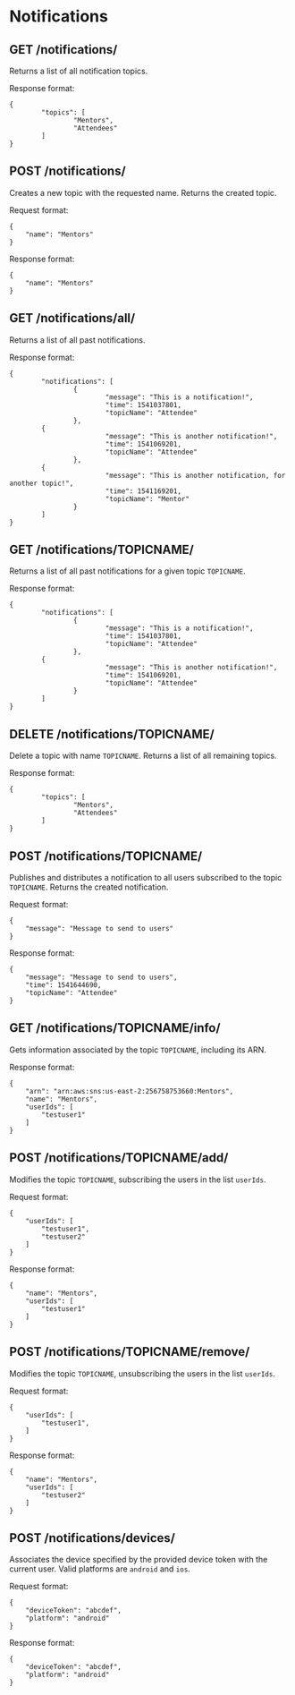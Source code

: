 # Notifications

## GET /notifications/

Returns a list of all notification topics.

Response format:

```
{
		"topics": [
				"Mentors",
				"Attendees"
		]
}
```

## POST /notifications/

Creates a new topic with the requested name. Returns the created topic.

Request format:

```
{
	"name": "Mentors"
}
```

Response format:

```
{
	"name": "Mentors"
}
```

## GET /notifications/all/

Returns a list of all past notifications.

Response format:

```
{
		"notifications": [
				{
						"message": "This is a notification!",
						"time": 1541037801,
						"topicName": "Attendee"
				},
		{
						"message": "This is another notification!",
						"time": 1541069201,
						"topicName": "Attendee"
				},
		{
						"message": "This is another notification, for another topic!",
						"time": 1541169201,
						"topicName": "Mentor"
				}
		]
}
```

## GET /notifications/TOPICNAME/

Returns a list of all past notifications for a given topic `TOPICNAME`.

Response format:

```
{
		"notifications": [
				{
						"message": "This is a notification!",
						"time": 1541037801,
						"topicName": "Attendee"
				},
		{
						"message": "This is another notification!",
						"time": 1541069201,
						"topicName": "Attendee"
				}
		]
}
```

## DELETE /notifications/TOPICNAME/

Delete a topic with name `TOPICNAME`. Returns a list of all remaining topics.

Response format:

```
{
		"topics": [
				"Mentors",
				"Attendees"
		]
}
```

## POST /notifications/TOPICNAME/

Publishes and distributes a notification to all users subscribed to the topic `TOPICNAME`. Returns the created notification.

Request format:

```
{
	"message": "Message to send to users"
}
```

Response format:

```
{
	"message": "Message to send to users",
	"time": 1541644690,
	"topicName": "Attendee"
}
```

## GET /notifications/TOPICNAME/info/

Gets information associated by the topic `TOPICNAME`, including its ARN.

Response format:

```
{
	"arn": "arn:aws:sns:us-east-2:256758753660:Mentors",
	"name": "Mentors",
	"userIds": [
		"testuser1"
	]
}
```

## POST /notifications/TOPICNAME/add/

Modifies the topic `TOPICNAME`, subscribing the users in the list `userIds`.

Request format:

```
{
	"userIds": [
		"testuser1",
		"testuser2"
	]
}
```

Response format:

```
{
	"name": "Mentors",
	"userIds": [
		"testuser1"
	]
}
```

## POST /notifications/TOPICNAME/remove/

Modifies the topic `TOPICNAME`, unsubscribing the users in the list `userIds`.

Request format:

```
{
	"userIds": [
		"testuser1",
	]
}
```

Response format:

```
{
	"name": "Mentors",
	"userIds": [
		"testuser2"
	]
}
```

## POST /notifications/devices/

Associates the device specified by the provided device token with the current user.
Valid platforms are `android` and `ios`.

Request format:

```
{
	"deviceToken": "abcdef",
	"platform": "android"
}
```

Response format:

```
{
	"deviceToken": "abcdef",
	"platform": "android"
}
```
